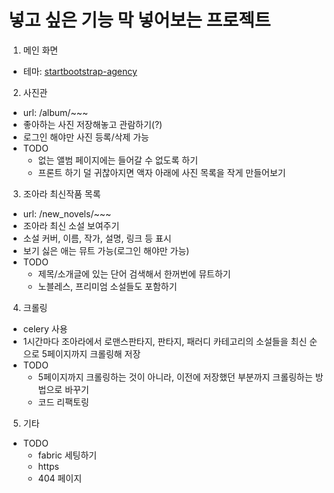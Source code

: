 # 넣고 싶은 기능 막 넣어보는 프로젝트

1. 메인 화면
  * 테마: [startbootstrap-agency](https://github.com/blackrockdigital/startbootstrap-agency/)

2. 사진관
  * url: /album/~~~
  * 좋아하는 사진 저장해놓고 관람하기(?)
  * 로그인 해야만 사진 등록/삭제 가능
  * TODO
    * 없는 앨범 페이지에는 들어갈 수 없도록 하기
    * 프론트 하기 덜 귀찮아지면 액자 아래에 사진 목록을 작게 만들어보기

3. 조아라 최신작품 목록
  * url: /new\_novels/~~~
  * 조아라 최신 소설 보여주기
  * 소설 커버, 이름, 작가, 설명, 링크 등 표시
  * 보기 싫은 애는 뮤트 가능(로그인 해야만 가능)
  * TODO
    * 제목/소개글에 있는 단어 검색해서 한꺼번에 뮤트하기
    * 노블레스, 프리미엄 소설들도 포함하기

4. 크롤링
  * celery 사용
  * 1시간마다 조아라에서 로맨스판타지, 판타지, 패러디 카테고리의 소설들을 최신 순으로 5페이지까지 크롤링해 저장
  * TODO
    * 5페이지까지 크롤링하는 것이 아니라, 이전에 저장했던 부분까지 크롤링하는 방법으로 바꾸기
    * 코드 리팩토링

5. 기타
  * TODO
    * fabric 세팅하기
    * https
    * 404 페이지
